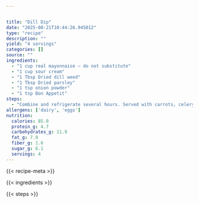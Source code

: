 ```yaml
---


title: "Dill Dip"
date: "2025-08-21T10:44:26.945012"
type: "recipe"
description: ""
yield: "4 servings"
categories: []
source: ""
ingredients:
  - "1 cup real mayonnaise – do not substitute"
  - "1 cup sour cream"
  - "1 Tbsp Dried dill weed"
  - "1 Tbsp Dried parsley"
  - "1 tsp onion powder"
  - "1 tsp Bon Appetit"
steps:
  - "Combine and refrigerate several hours. Served with carrots, celery, cauliflower, sugar snap peas."
allergens: ['dairy', 'eggs']
nutrition:
  calories: 85.0
  protein_g: 4.7
  carbohydrates_g: 11.9
  fat_g: 7.9
  fiber_g: 1.6
  sugar_g: 6.1
  servings: 4
---
```


{{< recipe-meta >}}

{{< ingredients >}}

{{< steps >}}
